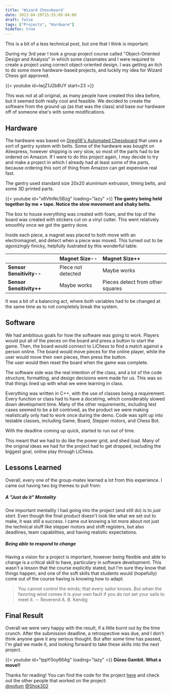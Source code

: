 ```yaml
---
title: 'Wizard Chessboard'
date: 2023-04-20T15:55:09-04:00
draft: false
tags: ["Projects", "Hardware"]
hideToc: true
---
```

This is a bit of a less technical post, but one that I think is important.  

During my 3rd year I took a group project course called "Object-Oriented Design and Analysis" in which some classmates and I were required to create a project using correct object-oriented design. I was getting an itch to do some more hardware-based projects, and luckily my idea for Wizard Chess got approved.

{{< youtube id=IwjZ1J2b8UY start=23 >}} <br>
  
This was not at all original, as many people have created this idea before, but it seemed both really cool and feasible.
We decided to create the software from the ground up (as that was the class) and base our hardware off of someone else's with some modifications.

## Hardware

The hardware was based on [Greg06's Automated Chessboard](https://www.instructables.com/Automated-Chessboard/) that uses a sort of gantry system with belts. Some of the hardware was bought on Aliexpress, however shipping is *very* slow, so most of the parts had to be ordered on Amazon. 
If I were to do this project again, I may decide to try and make a project in which I already had at least some of the parts, because ordering this sort of thing from Amazon can get expensive real fast.  

The gantry used standard size 20x20 aluminium extrusion, timing belts, and some 3D printed parts.

{{< youtube id="x6VtnNcSBzg" loading="lazy" >}}
**The gantry being held together by me + tape. Notice the slow movement and shaky belts.**

The box to house everything was created with foam, and the top of the board was created with stickers cut on a vinyl cutter. This went relatively smoothly once we got the gantry done.

Inside each piece, a magnet was placed to both move with an electromagnet, and detect when a piece was moved. This turned out to be *agonizingly* finicky, helpfully ilustrated by this wonderful table:

|                            | Magnet Size\-\-    | Magnet Size++         |
|----------------------------|:-------------------|:----------------------|
| __Sensor Sensitivity\-\-__ | Piece not detected | Maybe works           |
| __Sensor Sensitivity++__   | Maybe works        | Pieces detect from other squares |

It was a bit of a balancing act, where *both* variables had to be changed at the same time as to not completely break the system.

## Software

We had ambitious goals for how the software was going to work. Players would put all of the pieces on the board and press a button to start the game. 
Then, the board would connect to LiChess to find a match against a person online. 
The board would move pieces for the online player, while the user would move their own pieces, then press the button.  
The user would then reset the board when the game was complete.

The software side was the real intention of the class, and a lot of the code structure, formatting, and design decisions were made for us. This was so that things lined up with what we were learning in class.

Everything was written in C++, with the use of classes being a requirement. 
Every function or class had to have a docstring, which considerably slowed down development time. 
Many of the other requirements, including test cases seemed to be a bit contrived, as the product we were making realistically only had to work once during the demo.
Code was split up into testable classes, including Game, Board, Stepper motors, and Chess Bot.

With the deadline coming up quick, started to run out of time.  

This meant that we had to do like the power grid, and shed load. Many of the original ideas we had for the project had to get dropped, including the biggest goal, online play through LiChess.

## Lessons Learned

Overall, every one of the group-mates learned a lot from this experience. I came out having two big themes to pull from:

##### A "Just do it" Mentality
One important mentality I had going into the project (and still do) is to *just start*. Even though the final product doesn't look like what we set out to make, it was still a success. 
I came out knowing a lot more about not just the technical stuff like stepper motors and shift registers, but also deadlines, team capabilities, and having realistic expectations.

##### Being able to respond to change
Having a vision for a project is important, however being flexible and able to change is a critical skill to have, particulary in software development. 
This wasn't a lesson that the course explicitly stated, but I'm sure they know that things happen, and one of the soft skills that students would (hopefully) come out of the course having is knowing how to adapt.

> You cannot control the winds; that every sailor knows. But when the favoring wind comes it is your own fault if you do not set your sails to meet it. -- Reverend A. B. Kendig

## Final Result

Overall we were very happy with the result, if a little burnt out by the time crunch. After the submission deadline, a retrospective was due, and I don't think anyone gave it any serious thought. But after some time has passed, I'm glad we made it, and looking forward to take these skills into the next project.

{{< youtube id="tppY0oy66Ag" loading="lazy" >}}
**Důras Gambit. What a move!!**

Thanks for reading! You can find the code for the project [here](https://github.com/jarviscog/Wizard-Chess) and check out the other people that worked on the project:  
[@nollum](https://github.com/nollum) [@Shok302](https://github.com/Shok302)
